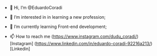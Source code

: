 - 👋 Hi, I’m @EduardoCoradi

- 👀 I’m interested in in learning a new profession;

- 🌱 I’m currently learning Front-end development;

- 📫 How to reach me (https://www.instagram.com/dudu_coradi/) [Instagram]
      (https://www.linkedin.com/in/eduardo-coradi-92216a213/) [Linkedin]

<!---
EduardoCoradi/EduardoCoradi is a ✨ special ✨ repository because its `README.md` (this file) appears on your GitHub profile.
You can click the Preview link to take a look at your changes.
--->
